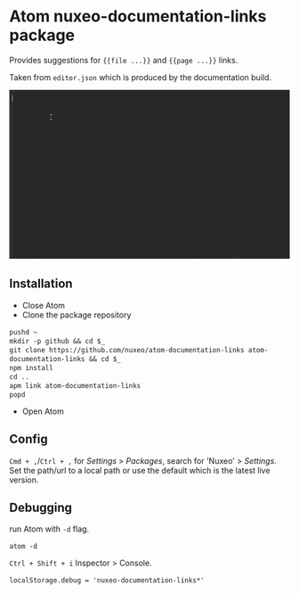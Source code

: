 # Atom nuxeo-documentation-links package

Provides suggestions for `{{file ...}}` and `{{page ...}}` links.

Taken from `editor.json` which is produced by the documentation build.

![Example Animation](https://github.com/nuxeo/atom-documentation-links/raw/master/documentation-links.gif)

## Installation

- Close Atom
- Clone the package repository
```
pushd ~
mkdir -p github && cd $_
git clone https://github.com/nuxeo/atom-documentation-links atom-documentation-links && cd $_
npm install
cd ..
apm link atom-documentation-links
popd
```
- Open Atom

## Config
`Cmd + ,`/`Ctrl + ,` for _Settings_ > _Packages_, search for 'Nuxeo' > _Settings_. Set the path/url to a local path or use the default which is the latest live version.


## Debugging
run Atom with `-d` flag.
```
atom -d
```

`Ctrl + Shift + i` Inspector > Console.
```
localStorage.debug = 'nuxeo-documentation-links*'
```
